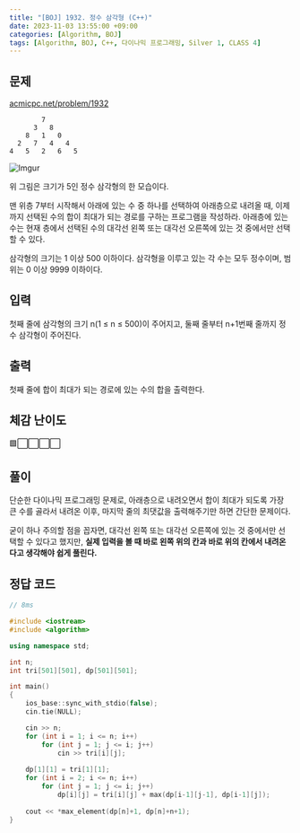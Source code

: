 ```yaml
---
title: "[BOJ] 1932. 정수 삼각형 (C++)"
date: 2023-11-03 13:55:00 +09:00
categories: [Algorithm, BOJ]
tags: [Algorithm, BOJ, C++, 다이나믹 프로그래밍, Silver 1, CLASS 4]
---
```

## **문제**
[acmicpc.net/problem/1932](https://www.acmicpc.net/problem/1932)
<br>

```shell
        7
      3   8
    8   1   0
  2   7   4   4
4   5   2   6   5
```

![Imgur](https://i.imgur.com/YxtbZRU.png)

위 그림은 크기가 5인 정수 삼각형의 한 모습이다.

맨 위층 7부터 시작해서 아래에 있는 수 중 하나를 선택하여 아래층으로 내려올 때, 이제까지 선택된 수의 합이 최대가 되는 경로를 구하는 프로그램을 작성하라. 아래층에 있는 수는 현재 층에서 선택된 수의 대각선 왼쪽 또는 대각선 오른쪽에 있는 것 중에서만 선택할 수 있다.

삼각형의 크기는 1 이상 500 이하이다. 삼각형을 이루고 있는 각 수는 모두 정수이며, 범위는 0 이상 9999 이하이다.
<br>

## **입력**
첫째 줄에 삼각형의 크기 n(1 ≤ n ≤ 500)이 주어지고, 둘째 줄부터 n+1번째 줄까지 정수 삼각형이 주어진다.
<br>

## **출력**
첫째 줄에 합이 최대가 되는 경로에 있는 수의 합을 출력한다.
<br>

## **체감 난이도**
🟩⬜⬜⬜⬜
<br>

## **풀이**
단순한 다이나믹 프로그래밍 문제로, 아래층으로 내려오면서 합이 최대가 되도록 가장 큰 수를 골라서 내려온 이후, 마지막 줄의 최댓값을 출력해주기만 하면 간단한 문제이다.

굳이 하나 주의할 점을 꼽자면, 대각선 왼쪽 또는 대각선 오른쪽에 있는 것 중에서만 선택할 수 있다고 했지만, **실제 입력을 볼 때 바로 왼쪽 위의 칸과 바로 위의 칸에서 내려온다고 생각해야 쉽게 풀린다.**
<br>

## **정답 코드**
```c++
// 8ms

#include <iostream>
#include <algorithm>

using namespace std;

int n;
int tri[501][501], dp[501][501];

int main()
{
    ios_base::sync_with_stdio(false);
    cin.tie(NULL);

    cin >> n;
    for (int i = 1; i <= n; i++)
        for (int j = 1; j <= i; j++)
            cin >> tri[i][j];
    
    dp[1][1] = tri[1][1];
    for (int i = 2; i <= n; i++)
        for (int j = 1; j <= i; j++)
            dp[i][j] = tri[i][j] + max(dp[i-1][j-1], dp[i-1][j]);
    
    cout << *max_element(dp[n]+1, dp[n]+n+1);
}
```